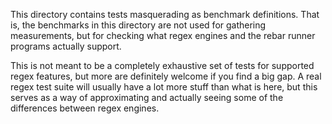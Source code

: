 This directory contains tests masquerading as benchmark definitions. That is,
the benchmarks in this directory are not used for gathering measurements, but
for checking what regex engines and the rebar runner programs actually support.

This is not meant to be a completely exhaustive set of tests for supported
regex features, but more are definitely welcome if you find a big gap. A real
regex test suite will usually have a lot more stuff than what is here, but this
serves as a way of approximating and actually seeing some of the differences
between regex engines.

